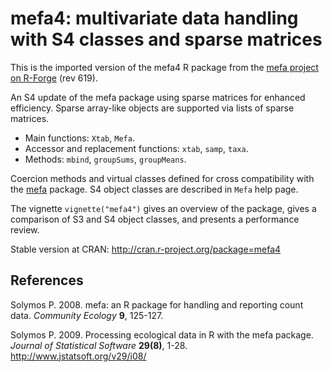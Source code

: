 mefa4: multivariate data handling with S4 classes and sparse matrices
====

This is the imported version of the mefa4 R package from the [mefa project on R-Forge](https://r-forge.r-project.org/projects/mefa/) (rev 619).

An S4 update of the mefa package using sparse matrices for enhanced efficiency.
Sparse array-like objects are supported via lists of sparse matrices.

* Main functions: `Xtab`, `Mefa`.
* Accessor and replacement functions: `xtab`, `samp`, `taxa`.
* Methods: `mbind`, `groupSums`, `groupMeans`.

Coercion methods and virtual classes defined for
cross compatibility with the [mefa](http://cran.r-project.org/package=mefa) package. S4 object classes are described in `Mefa` help page.

The vignette `vignette("mefa4")` gives an overview of the package,
gives a comparison of S3 and S4 object classes, and presents a performance
review.

Stable version at CRAN: http://cran.r-project.org/package=mefa4

References
----------

Solymos P. 2008. mefa: an R package for handling and reporting count data. _Community Ecology_ **9**, 125-127.

Solymos P. 2009. Processing ecological data in R with the mefa package. _Journal of Statistical Software_ **29(8)**, 1-28. 
http://www.jstatsoft.org/v29/i08/


